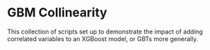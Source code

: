# GBM Collinearity
This collection of scripts set up to demonstrate the impact of adding correlated variables to an XGBoost model, or GBTs more generally.